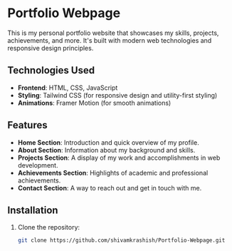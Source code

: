 # Portfolio Webpage

This is my personal portfolio website that showcases my skills, projects, achievements, and more. It's built with modern web technologies and responsive design principles.

## Technologies Used


- **Frontend**: HTML, CSS, JavaScript
- **Styling**: Tailwind CSS (for responsive design and utility-first styling)
- **Animations**: Framer Motion (for smooth animations)

## Features

- **Home Section**: Introduction and quick overview of my profile.
- **About Section**: Information about my background and skills.
- **Projects Section**: A display of my work and accomplishments in web development.
- **Achievements Section**: Highlights of academic and professional achievements.
- **Contact Section**: A way to reach out and get in touch with me.

## Installation

1. Clone the repository:

   ```bash
   git clone https://github.com/shivamkrashish/Portfolio-Webpage.git
